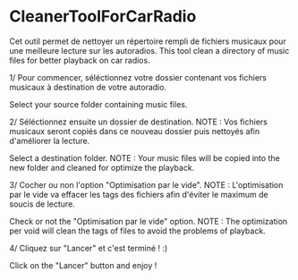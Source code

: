 CleanerToolForCarRadio
======================

Cet outil permet de nettoyer un répertoire rempli de fichiers musicaux pour une meilleure lecture sur les autoradios.
This tool clean a directory of music files for better playback on car radios.

1/ Pour commencer, séléctionnez votre dossier contenant vos fichiers musicaux à destination de votre autoradio.

Select your source folder containing music files.

2/ Séléctionnez ensuite un dossier de destination.
NOTE : Vos fichiers musicaux seront copiés dans ce nouveau dossier puis nettoyés afin d'améliorer la lecture.

Select a destination folder.
NOTE : Your music files will be copied into the new folder and cleaned for optimize the playback.

3/ Cocher ou non l'option "Optimisation par le vide".
NOTE : L'optimisation par le vide va effacer les tags des fichiers afin d'éviter le maximum de soucis de lecture.

Check or not the "Optimisation par le vide" option.
NOTE : The optimization per void will clean the tags of files to avoid the problems of playback.

4/ Cliquez sur "Lancer" et c'est terminé ! :)

Click on the "Lancer" button and enjoy !
